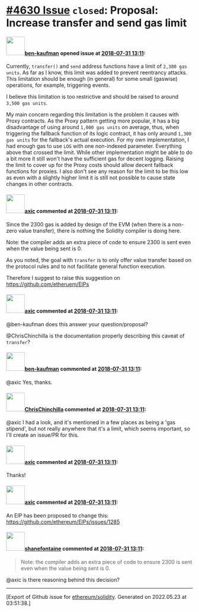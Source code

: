 # [\#4630 Issue](https://github.com/ethereum/solidity/issues/4630) `closed`: Proposal: Increase transfer and send gas limit

#### <img src="https://avatars.githubusercontent.com/u/10667901?v=4" width="50">[ben-kaufman](https://github.com/ben-kaufman) opened issue at [2018-07-31 13:11](https://github.com/ethereum/solidity/issues/4630):

Currently, ``transfer()`` and ``send`` address functions have a limit of ``2,300 gas units``.
As far as I know, this limit was added to prevent reentrancy attacks.
This limitation should be enough (in general) for some small (gaswise) operations, for example, triggering events.

I believe this limitation is too restrictive and should be raised to around ``3,500 gas units``.

My main concern regarding this limitation is the problem it causes with Proxy contracts.
As the Proxy pattern getting more popular, it has a big disadvantage of using around ``1,000 gas units`` on average, thus, when triggering the fallback function of its logic contract, it has only around ``1,300 gas units`` for the fallback's actual execution.
For my own implementation, I had enough gas to use ``LOG`` with one non-indexed parameter. Everything above that crossed the limit. While other implementation might be able to do a bit more it still won't have the sufficient gas for decent logging.
Raising the limit to cover up for the Proxy costs should allow decent fallback functions for proxies.
I also don't see any reason for the limit to be this low as even with a slightly higher limit it is still not possible to cause state changes in other contracts.

#### <img src="https://avatars.githubusercontent.com/u/20340?v=4" width="50">[axic](https://github.com/axic) commented at [2018-07-31 13:11](https://github.com/ethereum/solidity/issues/4630#issuecomment-409218575):

Since the 2300 gas is added by design of the EVM (when there is a non-zero value transfer), there is nothing the Solidity compiler is doing here.

Note: the compiler adds an extra piece of code to ensure 2300 is sent even when the value being sent is 0.

As you noted, the goal with `transfer` is to only offer value transfer based on the protocol rules and to not facilitate general function execution.

Therefore I suggest to raise this suggestion on https://github.com/etheruem/EIPs

#### <img src="https://avatars.githubusercontent.com/u/20340?v=4" width="50">[axic](https://github.com/axic) commented at [2018-07-31 13:11](https://github.com/ethereum/solidity/issues/4630#issuecomment-409236508):

@ben-kaufman does this answer your question/proposal?

@ChrisChinchilla is the documentation properly describing this caveat of `transfer`?

#### <img src="https://avatars.githubusercontent.com/u/10667901?v=4" width="50">[ben-kaufman](https://github.com/ben-kaufman) commented at [2018-07-31 13:11](https://github.com/ethereum/solidity/issues/4630#issuecomment-409473547):

@axic Yes, thanks.

#### <img src="https://avatars.githubusercontent.com/u/42080?u=37db5129c5c71d0293952c8a1a2ef1c181e0e1d6&v=4" width="50">[ChrisChinchilla](https://github.com/ChrisChinchilla) commented at [2018-07-31 13:11](https://github.com/ethereum/solidity/issues/4630#issuecomment-409516374):

@axic I had a look, and it's mentioned in a few places as being a 'gas stipend', but not really anywhere that it's a limit, which seems important, so I'll create an issue/PR for this.

#### <img src="https://avatars.githubusercontent.com/u/20340?v=4" width="50">[axic](https://github.com/axic) commented at [2018-07-31 13:11](https://github.com/ethereum/solidity/issues/4630#issuecomment-409519801):

Thanks!

#### <img src="https://avatars.githubusercontent.com/u/20340?v=4" width="50">[axic](https://github.com/axic) commented at [2018-07-31 13:11](https://github.com/ethereum/solidity/issues/4630#issuecomment-409562782):

An EIP has been proposed to change this: https://github.com/ethereum/EIPs/issues/1285

#### <img src="https://avatars.githubusercontent.com/u/9441295?u=94433349247e792177c12821006747dc5307010b&v=4" width="50">[shanefontaine](https://github.com/shanefontaine) commented at [2018-07-31 13:11](https://github.com/ethereum/solidity/issues/4630#issuecomment-642477022):

> Note: the compiler adds an extra piece of code to ensure 2300 is sent even when the value being sent is 0.

@axic is there reasoning behind this decision?


-------------------------------------------------------------------------------



[Export of Github issue for [ethereum/solidity](https://github.com/ethereum/solidity). Generated on 2022.05.23 at 03:51:38.]
